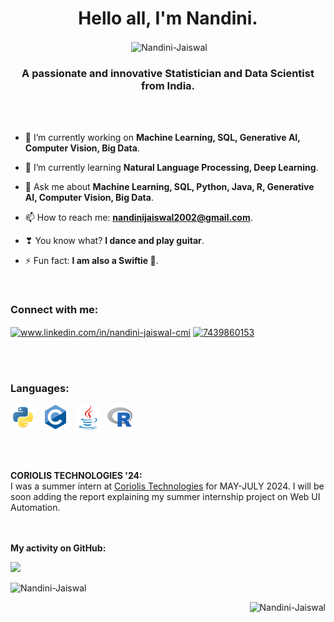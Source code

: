 <h1 align="center">Hello all, I'm Nandini.</h1>
<p align="center">&nbsp;<img align="center" src="https://github-stats-alpha.vercel.app/api?username=Nandini-Jaiswal&cc=504&tc=BD2&ic=EC3&bc=000" alt="Nandini-Jaiswal" /></p>
<h3 align="center">A passionate and innovative Statistician and Data Scientist from India.</h3>

<br><br>

- 🔭 I’m currently working on **Machine Learning, SQL, Generative AI, Computer Vision, Big Data**.

- 🌱 I’m currently learning **Natural Language Processing, Deep Learning**.

- 💬 Ask me about **Machine Learning, SQL, Python, Java, R, Generative AI, Computer Vision, Big Data**.

- 📫 How to reach me: **nandinijaiswal2002@gmail.com**.

- ❣ You know what? **I dance and play guitar**.

- ⚡ Fun fact: **I am also a Swiftie 🤍**.

<br>

<h3 align="left">Connect with me:</h3>
<p align="left">
<a href="https://www.linkedin.com/in/nandini-jaiswal-cmi/" target="blank"><img align="center" src="https://raw.githubusercontent.com/rahuldkjain/github-profile-readme-generator/master/src/images/icons/Social/linked-in-alt.svg" alt="www.linkedin.com/in/nandini-jaiswal-cmi" height="30" width="40" /></a>
<a href="https://api.whatsapp.com/send?phone=7439860153" target="blank"><img align="center" src="https://raw.githubusercontent.com/rahuldkjain/github-profile-readme-generator/master/src/images/icons/Social/whatsapp.svg" alt="7439860153" height="30" width="40" /></a>

  
  <br><br>

<h3 align="left">Languages:</h3>
<p align="left">
    <a> <img src="https://raw.githubusercontent.com/devicons/devicon/master/icons/python/python-original.svg" alt="python3" width="40" height="40" /> </a> &nbsp
    <a> <img src="https://raw.githubusercontent.com/devicons/devicon/master/icons/c/c-original.svg" alt="c" width="40" height="40" /> </a>&nbsp
    <a> <img src="https://raw.githubusercontent.com/devicons/devicon/master/icons/java/java-original.svg" alt="Java" width="40" height="40" /> </a>&nbsp
    <a> <img src="https://raw.githubusercontent.com/devicons/devicon/master/icons/r/r-original.svg" alt="R" width="40" height="40" /> </a></p>
  
  <br><br>

**CORIOLIS TECHNOLOGIES '24:**
  <br>
I was a summer intern at [Coriolis Technologies](https://www.coriolis.co.in/) for MAY-JULY 2024. I will be soon adding the report explaining my summer internship project on Web UI Automation.
<br><br><br>

**My activity on GitHub:**

  
![](https://github-readme-activity-graph.vercel.app/graph?username=Nandini-Jaiswal&custom_title=Nandini%27s%20GitHub%20Activity%20Graph&bg_color=faedca&color=f2242b&line=f2242b&point=f2242b&area=true&hide_border=false)
<div>  
<p>&nbsp;<img align="left" src="https://github-readme-stats.vercel.app/api?username=Nandini-Jaiswal&show_icons=true&locale=en&theme=moltack" alt="Nandini-Jaiswal" /></p>
</div>

<p><img src="https://github-readme-streak-stats.herokuapp.com/?user=Nandini-Jaiswal&theme=gruvbox-light" alt="Nandini-Jaiswal" align="right" /></p>





